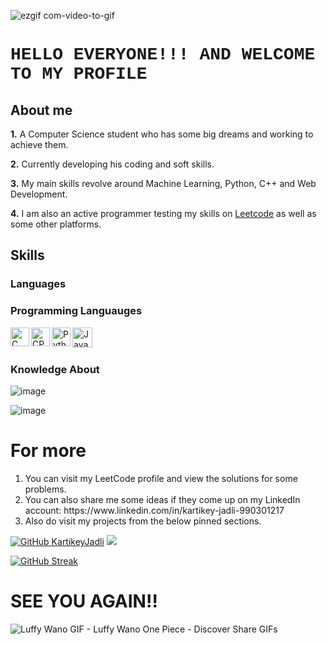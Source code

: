 
![ezgif com-video-to-gif](https://user-images.githubusercontent.com/96066261/219108667-2139873f-3ddb-4864-afa1-c687d976d923.gif)



<h1 style="font-family:courier;"> HELLO EVERYONE!!! AND WELCOME TO MY PROFILE </h1> 


## About me
**1.** A Computer Science student who has some big dreams and working to achieve them.

**2.** Currently developing his coding and soft skills.

**3.** My main skills revolve around Machine Learning, Python, C++ and Web Development.

**4.** I am also an active programmer testing my skills on [Leetcode](https://leetcode.com/Kartik1602/) as well as some other platforms.

<!-- [![KartikeyJadli]](https://img.shields.io/badge/-LeetCode-FFA116?style=flat-square&logo=LeetCode&logoColor=black&link=https://leetcode.com/Vaibhav_69/)](https://leetcode.com/Kartik1602/) -->

## Skills

### Languages
<h3>Programming Languauges</h3>
<img align="left" alt="C" width="30px" src="https://img.icons8.com/color/50/000000/c-programming.png"/>
<img align="left" alt="CPP" width="30px" src="https://www.freeiconspng.com/uploads/c--logo-icon-0.png"/>
<img align="left" alt="Python" width="30px" src="https://img.icons8.com/color/48/000000/python--v1.png"/>
<img align="left" alt="Java" width="32px" src="https://plumbr.io/app/uploads/2019/06/java.png"/>
<br/><br/>



### Knowledge About
![image](https://user-images.githubusercontent.com/96066261/219841866-133e3ef5-4c17-47c8-9910-f9201389a99b.png)

![image](https://user-images.githubusercontent.com/96066261/224920691-cce4c97e-049c-4bcc-8d9c-f9672dad2a58.png)



# For more 
<ol> 
 <li>You can visit my LeetCode profile and view the solutions for some problems.</li>
 <li>You can also share me some ideas if they come up on my LinkedIn account: https://www.linkedin.com/in/kartikey-jadli-990301217</li>
 <li>Also do visit my projects from the below pinned sections.</li>
</ol>

[![GitHub KartikeyJadli](https://img.shields.io/github/followers/KartikeyJadli?label=follow&style=social)](https://github.com/KartikeyJadli)
![](https://komarev.com/ghpvc/?username=KartikeyJadli&color=blueviolet)

[![GitHub Streak](https://github-readme-streak-stats.herokuapp.com?user=KartikeyJadli&theme=tokyonight&hide_border=true&date_format=j%20M%5B%20Y%5D)](https://git.io/streak-stats)

<!-- <h2>Leetcode stats:</h2>
<rect xmlns="http://www.w3.org/2000/svg" class="background" stroke-width="1" width="499" height="199" x="0.5" y="0.5" rx="4"/>
<div>[![Leetcode Stats](https://leetcode.card.workers.dev/Kartik1602?theme=dark&font=baloo&extension=null)](https://leetcode.com/Kartik1602)></div> -->


<h1> SEE YOU AGAIN!! </h1>

![Luffy Wano GIF - Luffy Wano One Piece - Discover   Share GIFs](https://user-images.githubusercontent.com/96066261/219843944-5a1e9250-ec3c-430c-8e03-65f1a53c1f00.gif)



